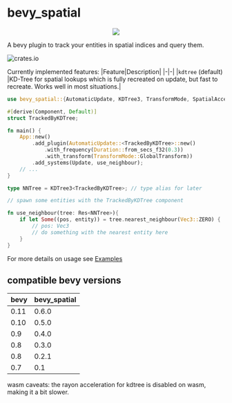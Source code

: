 # bevy_spatial

<p align="center">
    <img src="https://i.laundmo.com/tENe0/rozUsOnA55.png/raw">
</p>

A bevy plugin to track your entities in spatial indices and query them.

![crates.io](https://img.shields.io/crates/v/bevy_spatial.svg)

Currently implemented features:
|Feature|Description|
|-|-|
|`kdtree` (default) |KD-Tree for spatial lookups which is fully recreated on update, but fast to recreate. Works well in most situations.|

```rust
use bevy_spatial::{AutomaticUpdate, KDTree3, TransformMode, SpatialAccess};

#[derive(Component, Default)]
struct TrackedByKDTree;

fn main() {
    App::new()
        .add_plugin(AutomaticUpdate::<TrackedByKDTree>::new()
            .with_frequency(Duration::from_secs_f32(0.3))
            .with_transform(TransformMode::GlobalTransform))
        .add_systems(Update, use_neighbour);
    // ...
}

type NNTree = KDTree3<TrackedByKDTree>; // type alias for later

// spawn some entities with the TrackedByKDTree component

fn use_neighbour(tree: Res<NNTree>){
    if let Some((pos, entity)) = tree.nearest_neighbour(Vec3::ZERO) {
        // pos: Vec3
        // do something with the nearest entity here
    }
}
```

For more details on usage see [Examples](https://github.com/laundmo/bevy-spatial/tree/main/examples)

## compatible bevy versions

| bevy | bevy_spatial |
| ---- | ------------ |
| 0.11 | 0.6.0        |
| 0.10 | 0.5.0        |
| 0.9  | 0.4.0        |
| 0.8  | 0.3.0        |
| 0.8  | 0.2.1        |
| 0.7  | 0.1          |

wasm caveats: the rayon acceleration for kdtree is disabled on wasm, making it a bit slower.
